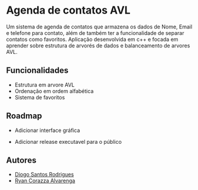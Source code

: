 
# Agenda de contatos AVL

Um sistema de agenda de contatos que armazena os dados de Nome, Email e telefone para contato, além de também ter a funcionalidade de separar contatos como favoritos. Aplicação desenvolvida em c++ e focada em aprender sobre estrutura de arvorés de dados e balanceamento de arvores AVL.

## Funcionalidades

- Estrutura em arvore AVL
- Ordenação em ordem alfabética
- Sistema de favoritos



## Roadmap

- Adicionar interface gráfica

- Adicionar release executavel para o público


## Autores

- [Diogo Santos Rodrigues](https://www.github.com/dioguit0s)
- [Ryan Corazza Alvarenga](https://github.com/aishiteirai)

